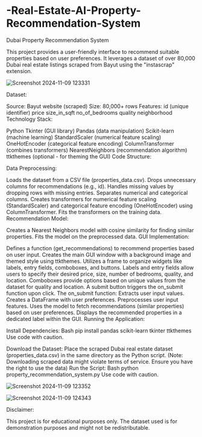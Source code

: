 # -Real-Estate-AI-Property-Recommendation-System

Dubai Property Recommendation System

This project provides a user-friendly interface to recommend suitable properties based on user preferences. It leverages a dataset of over 80,000 Dubai real estate listings scraped from Bayut using the "instascrap" extension.

![Screenshot 2024-11-09 123331](https://github.com/user-attachments/assets/c7c39adf-f099-4d7e-99aa-a9e7fc0dad2d)


Dataset:

Source: Bayut website (scraped)
Size: 80,000+ rows
Features:
id (unique identifier)
price
size_in_sqft
no_of_bedrooms
quality
neighborhood
Technology Stack:

Python
Tkinter (GUI library)
Pandas (data manipulation)
Scikit-learn (machine learning)
StandardScaler (numerical feature scaling)
OneHotEncoder (categorical feature encoding)
ColumnTransformer (combines transformers)
NearestNeighbors (recommendation algorithm)
ttkthemes (optional - for theming the GUI)
Code Structure:

Data Preprocessing:

Loads the dataset from a CSV file (properties_data.csv).
Drops unnecessary columns for recommendations (e.g., id).
Handles missing values by dropping rows with missing entries.
Separates numerical and categorical columns.
Creates transformers for numerical feature scaling (StandardScaler) and categorical feature encoding (OneHotEncoder) using ColumnTransformer.
Fits the transformers on the training data.
Recommendation Model:

Creates a Nearest Neighbors model with cosine similarity for finding similar properties.
Fits the model on the preprocessed data.
GUI Implementation:

Defines a function (get_recommendations) to recommend properties based on user input.
Creates the main GUI window with a background image and themed style using ttkthemes.
Utilizes a frame to organize widgets like labels, entry fields, comboboxes, and buttons.
Labels and entry fields allow users to specify their desired price, size, number of bedrooms, quality, and location.
Comboboxes provide options based on unique values from the dataset for quality and location.
A submit button triggers the on_submit function upon click.
The on_submit function:
Extracts user input values.
Creates a DataFrame with user preferences.
Preprocesses user input features.
Uses the model to fetch recommendations (similar properties) based on user preferences.
Displays the recommended properties in a dedicated label within the GUI.
Running the Application:

Install Dependencies:
Bash
pip install pandas scikit-learn tkinter ttkthemes
Use code with caution.

Download the Dataset: Place the scraped Dubai real estate dataset (properties_data.csv) in the same directory as the Python script. (Note: Downloading scraped data might violate terms of service. Ensure you have the right to use the data)
Run the Script:
Bash
python property_recommendation_system.py
Use code with caution.

![Screenshot 2024-11-09 123352](https://github.com/user-attachments/assets/3355c251-7e36-45c5-9671-e976b3d648a3)

![Screenshot 2024-11-09 124343](https://github.com/user-attachments/assets/35c59ab0-3e38-4c22-9292-d6d214200141)



Disclaimer:

This project is for educational purposes only. The dataset used is for demonstration purposes and might not be redistributable.

